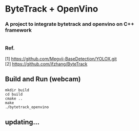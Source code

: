 # ByteTrack + OpenVino  
### A project to integrate bytetrack and openvino on C++ framework 
#
### Ref.
[1] https://github.com/Megvii-BaseDetection/YOLOX.git <br>
[2] https://github.com/ifzhang/ByteTrack <br>


## Build and Run (webcam)
    mkdir build
    cd build 
    cmake ..
    make 
    ./bytetrack_openvino
## updating...